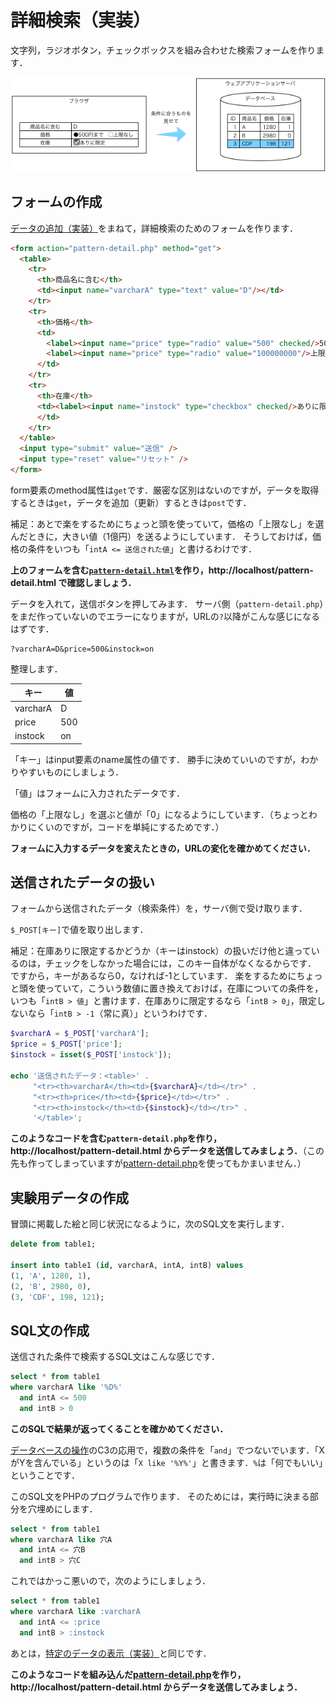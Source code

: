 # 詳細検索（実装）

文字列，ラジオボタン，チェックボックスを組み合わせた検索フォームを作ります．

![](images/pattern5.png)

## フォームの作成

[データの追加（実装）](pattern-post.md)をまねて，詳細検索のためのフォームを作ります．

```html
<form action="pattern-detail.php" method="get">
  <table>
    <tr>
      <th>商品名に含む</th>
      <td><input name="varcharA" type="text" value="D"/></td>
    </tr>
    <tr>
      <th>価格</th>
      <td>
        <label><input name="price" type="radio" value="500" checked/>500円まで</label>
        <label><input name="price" type="radio" value="100000000"/>上限なし</label>
      </td>
    </tr>
    <tr>
      <th>在庫</th>
      <td><label><input name="instock" type="checkbox" checked/>ありに限定</label>
      </td>
    </tr>
  </table>
  <input type="submit" value="送信" />
  <input type="reset" value="リセット" />
</form>
```

form要素のmethod属性は`get`です．厳密な区別はないのですが，データを取得するときは`get`，データを追加（更新）するときは`post`です．

補足：あとで楽をするためにちょっと頭を使っていて，価格の「上限なし」を選んだときに，大きい値（1億円）を送るようにしています．
そうしておけば，価格の条件をいつも「`intA <= 送信された値`」と書けるわけです．

**上のフォームを含む[`pattern-detail.html`](pattern-detail.html)を作り，http://localhost/pattern-detail.html で確認しましょう．**

データを入れて，送信ボタンを押してみます．
サーバ側（`pattern-detail.php`）をまだ作っていないのでエラーになりますが，URLの`?`以降がこんな感じになるはずです．

```
?varcharA=D&price=500&instock=on
```

整理します．

キー|値
--|--
varcharA|D
price|500
instock|on

「キー」はinput要素のname属性の値です．
勝手に決めていいのですが，わかりやすいものにしましょう．

「値」はフォームに入力されたデータです．

価格の「上限なし」を選ぶと値が「0」になるようにしています．（ちょっとわかりにくいのですが，コードを単純にするためです．）

**フォームに入力するデータを変えたときの，URLの変化を確かめてください．**

## 送信されたデータの扱い

フォームから送信されたデータ（検索条件）を，サーバ側で受け取ります．

`$_POST[キー]`で値を取り出します．

補足：在庫ありに限定するかどうか（キーはinstock）の扱いだけ他と違っているのは，チェックをしなかった場合には，このキー自体がなくなるからです．
ですから，キーがあるなら0，なければ-1としています．
楽をするためにちょっと頭を使っていて，こういう数値に置き換えておけば，在庫についての条件を，いつも「`intB > 値`」と書けます．在庫ありに限定するなら「`intB > 0`」，限定しないなら「`intB > -1`（常に真）」というわけです．

```php
$varcharA = $_POST['varcharA'];
$price = $_POST['price'];
$instock = isset($_POST['instock']);

echo '送信されたデータ：<table>' .
     "<tr><th>varcharA</th><td>{$varcharA}</td></tr>" .
     "<tr><th>price</th><td>{$price}</td></tr>" .
     "<tr><th>instock</th><td>{$instock}</td></tr>" .
     '</table>';
```

**このようなコードを含む`pattern-detail.php`を作り，http://localhost/pattern-detail.html からデータを送信してみましょう．**（この先も作ってしまっていますが[pattern-detail.php](pattern-detail.php)を使ってもかまいません．）

## 実験用データの作成

冒頭に掲載した絵と同じ状況になるように，次のSQL文を実行します．

```sql
delete from table1;

insert into table1 (id, varcharA, intA, intB) values
(1, 'A', 1280, 1),
(2, 'B', 2980, 0),
(3, 'CDF', 198, 121);
```

## SQL文の作成

送信された条件で検索するSQL文はこんな感じです．

```sql
select * from table1
where varcharA like '%D%'
  and intA <= 500
  and intB > 0
```

**このSQLで結果が返ってくることを確かめてください．**

[データベースの操作](sql.md)のC3の応用で，複数の条件を「`and`」でつないでいます．「XがYを含んでいる」というのは「`X like '%Y%'`」と書きます．`%`は「何でもいい」ということです．

このSQL文をPHPのプログラムで作ります．
そのためには，実行時に決まる部分を穴埋めにします．

```sql
select * from table1
where varcharA like 穴A
  and intA <= 穴B
  and intB > 穴C
```

これではかっこ悪いので，次のようにしましょう．

```sql
select * from table1
where varcharA like :varcharA
  and intA <= :price
  and intB > :instock
```

あとは，[特定のデータの表示（実装）](pattern-id.md)と同じです．

**このようなコードを組み込んだ[pattern-detail.php](pattern-detail.php)を作り，http://localhost/pattern-detail.html からデータを送信してみましょう．**